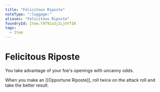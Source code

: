 ```yaml
---
title: "Felicitous Riposte"
noteType: ":luggage:"
aliases: "Felicitous Riposte"
foundryId: Item.Y9T91a3j2LjUYfI0
tags:
  - Item
---
```


# Felicitous Riposte

You take advantage of your foe's openings with uncanny odds.

When you make an [[Opportune Riposte]], roll twice on the attack roll and take the better result.
